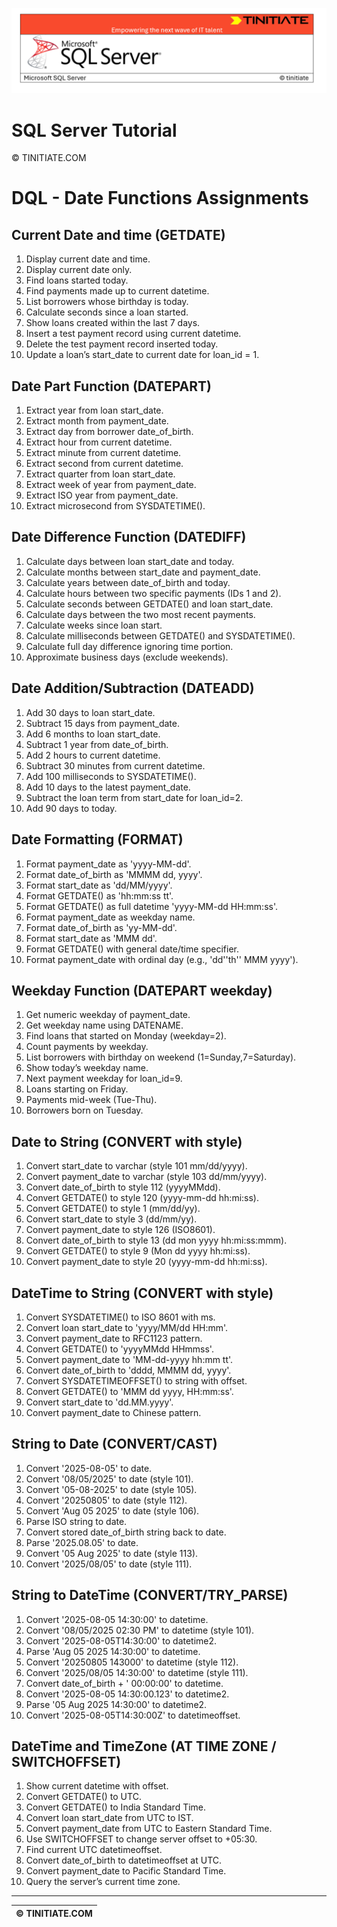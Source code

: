 ![SQL Server Tinitiate Image](../../../sqlserver-sql/sqlserver.png)

# SQL Server Tutorial

&copy; TINITIATE.COM

# DQL - Date Functions Assignments

## Current Date and time (GETDATE)
1. Display current date and time.
2. Display current date only.
3. Find loans started today.
4. Find payments made up to current datetime.
5. List borrowers whose birthday is today.
6. Calculate seconds since a loan started.
7. Show loans created within the last 7 days.
8. Insert a test payment record using current datetime.
9. Delete the test payment record inserted today.
10. Update a loan’s start_date to current date for loan_id = 1.

## Date Part Function (DATEPART)
1. Extract year from loan start_date.
2. Extract month from payment_date.
3. Extract day from borrower date_of_birth.
4. Extract hour from current datetime.
5. Extract minute from current datetime.
6. Extract second from current datetime.
7. Extract quarter from loan start_date.
8. Extract week of year from payment_date.
9. Extract ISO year from payment_date.
10. Extract microsecond from SYSDATETIME().

## Date Difference Function (DATEDIFF)
1. Calculate days between loan start_date and today.
2. Calculate months between start_date and payment_date.
3. Calculate years between date_of_birth and today.
4. Calculate hours between two specific payments (IDs 1 and 2).
5. Calculate seconds between GETDATE() and loan start_date.
6. Calculate days between the two most recent payments.
7. Calculate weeks since loan start.
8. Calculate milliseconds between GETDATE() and SYSDATETIME().
9. Calculate full day difference ignoring time portion.
10. Approximate business days (exclude weekends).

## Date Addition/Subtraction (DATEADD)
1. Add 30 days to loan start_date.
2. Subtract 15 days from payment_date.
3. Add 6 months to loan start_date.
4. Subtract 1 year from date_of_birth.
5. Add 2 hours to current datetime.
6. Subtract 30 minutes from current datetime.
7. Add 100 milliseconds to SYSDATETIME().
8. Add 10 days to the latest payment_date.
9. Subtract the loan term from start_date for loan_id=2.
10. Add 90 days to today.

## Date Formatting (FORMAT)
1. Format payment_date as 'yyyy-MM-dd'.
2. Format date_of_birth as 'MMMM dd, yyyy'.
3. Format start_date as 'dd/MM/yyyy'.
4. Format GETDATE() as 'hh:mm:ss tt'.
5. Format GETDATE() as full datetime 'yyyy-MM-dd HH:mm:ss'.
6. Format payment_date as weekday name.
7. Format date_of_birth as 'yy-MM-dd'.
8. Format start_date as 'MMM dd'.
9. Format GETDATE() with general date/time specifier.
10. Format payment_date with ordinal day (e.g., 'dd''th'' MMM yyyy').

## Weekday Function (DATEPART weekday)
1. Get numeric weekday of payment_date.
2. Get weekday name using DATENAME.
3. Find loans that started on Monday (weekday=2).
4. Count payments by weekday.
5. List borrowers with birthday on weekend (1=Sunday,7=Saturday).
6. Show today’s weekday name.
7. Next payment weekday for loan_id=9.
8. Loans starting on Friday.
9. Payments mid-week (Tue-Thu).
10. Borrowers born on Tuesday.

## Date to String (CONVERT with style)
1. Convert start_date to varchar (style 101 mm/dd/yyyy).
2. Convert payment_date to varchar (style 103 dd/mm/yyyy).
3. Convert date_of_birth to style 112 (yyyyMMdd).
4. Convert GETDATE() to style 120 (yyyy-mm-dd hh:mi:ss).
5. Convert GETDATE() to style 1 (mm/dd/yy).
6. Convert start_date to style 3 (dd/mm/yy).
7. Convert payment_date to style 126 (ISO8601).
8. Convert date_of_birth to style 13 (dd mon yyyy hh:mi:ss:mmm).
9. Convert GETDATE() to style 9 (Mon dd yyyy hh:mi:ss).
10. Convert payment_date to style 20 (yyyy-mm-dd hh:mi:ss).

## DateTime to String (CONVERT with style)
1. Convert SYSDATETIME() to ISO 8601 with ms.
2. Convert loan start_date to 'yyyy/MM/dd HH:mm'.
3. Convert payment_date to RFC1123 pattern.
4. Convert GETDATE() to 'yyyyMMdd HHmmss'.
5. Convert payment_date to 'MM-dd-yyyy hh:mm tt'.
6. Convert date_of_birth to 'dddd, MMMM dd, yyyy'.
7. Convert SYSDATETIMEOFFSET() to string with offset.
8. Convert GETDATE() to 'MMM dd yyyy, HH:mm:ss'.
9. Convert start_date to 'dd.MM.yyyy'.
10. Convert payment_date to Chinese pattern.

## String to Date (CONVERT/CAST)
1. Convert '2025-08-05' to date.
2. Convert '08/05/2025' to date (style 101).
3. Convert '05-08-2025' to date (style 105).
4. Convert '20250805' to date (style 112).
5. Convert 'Aug 05 2025' to date (style 106).
6. Parse ISO string to date.
7. Convert stored date_of_birth string back to date.
8. Parse '2025.08.05' to date.
9. Convert '05 Aug 2025' to date (style 113).
10. Convert '2025/08/05' to date (style 111).

## String to DateTime (CONVERT/TRY_PARSE)
1. Convert '2025-08-05 14:30:00' to datetime.
2. Convert '08/05/2025 02:30 PM' to datetime (style 101).
3. Convert '2025-08-05T14:30:00' to datetime2.
4. Parse 'Aug 05 2025 14:30:00' to datetime.
5. Convert '20250805 143000' to datetime (style 112).
6. Convert '2025/08/05 14:30:00' to datetime (style 111).
7. Convert date_of_birth + ' 00:00:00' to datetime.
8. Convert '2025-08-05 14:30:00.123' to datetime2.
9. Parse '05 Aug 2025 14:30:00' to datetime2.
10. Convert '2025-08-05T14:30:00Z' to datetimeoffset.

## DateTime and TimeZone (AT TIME ZONE / SWITCHOFFSET)
1. Show current datetime with offset.
2. Convert GETDATE() to UTC.
3. Convert GETDATE() to India Standard Time.
4. Convert loan start_date from UTC to IST.
5. Convert payment_date from UTC to Eastern Standard Time.
6. Use SWITCHOFFSET to change server offset to +05:30.
7. Find current UTC datetimeoffset.
8. Convert date_of_birth to datetimeoffset at UTC.
9. Convert payment_date to Pacific Standard Time.
10. Query the server’s current time zone.

***
| &copy; TINITIATE.COM |
|----------------------|

